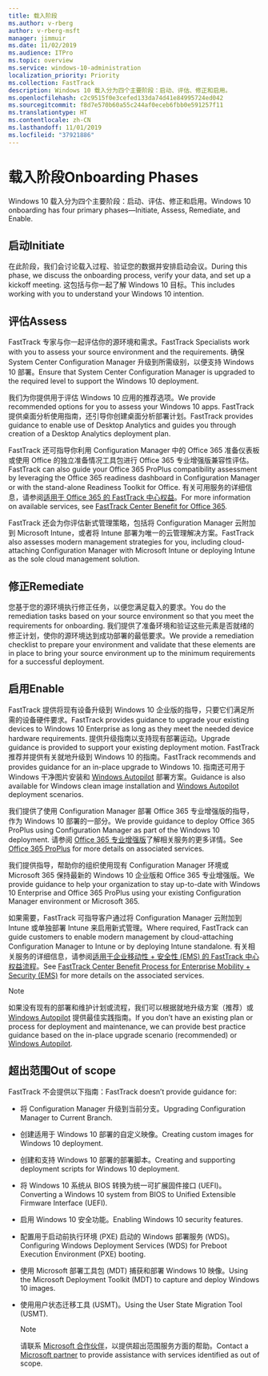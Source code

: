 ```yaml
---
title: 载入阶段
ms.author: v-rberg
author: v-rberg-msft
manager: jimmuir
ms.date: 11/02/2019
ms.audience: ITPro
ms.topic: overview
ms.service: windows-10-administration
localization_priority: Priority
ms.collection: FastTrack
description: Windows 10 载入分为四个主要阶段：启动、评估、修正和启用。
ms.openlocfilehash: c2c9515f0e3cefed133da74d41e84995724ed042
ms.sourcegitcommit: f8d7e570b60a55c244af0eceb6fbb0e591257f11
ms.translationtype: HT
ms.contentlocale: zh-CN
ms.lasthandoff: 11/01/2019
ms.locfileid: "37921886"
---
```

# <a name="onboarding-phases"></a><span data-ttu-id="60eb6-103">载入阶段</span><span class="sxs-lookup"><span data-stu-id="60eb6-103">Onboarding Phases</span></span>

<span data-ttu-id="60eb6-104">Windows 10 载入分为四个主要阶段：启动、评估、修正和启用。</span><span class="sxs-lookup"><span data-stu-id="60eb6-104">Windows 10 onboarding has four primary phases—Initiate, Assess, Remediate, and Enable.</span></span>

## <a name="initiate"></a><span data-ttu-id="60eb6-105">启动</span><span class="sxs-lookup"><span data-stu-id="60eb6-105">Initiate</span></span>

<span data-ttu-id="60eb6-106">在此阶段，我们会讨论载入过程、验证您的数据并安排启动会议。</span><span class="sxs-lookup"><span data-stu-id="60eb6-106">During this phase, we discuss the onboarding process, verify your data, and set up a kickoff meeting.</span></span> <span data-ttu-id="60eb6-107">这包括与你一起了解 Windows 10 目标。</span><span class="sxs-lookup"><span data-stu-id="60eb6-107">This includes working with you to understand your Windows 10 intention.</span></span>

## <a name="assess"></a><span data-ttu-id="60eb6-108">评估</span><span class="sxs-lookup"><span data-stu-id="60eb6-108">Assess</span></span>

<span data-ttu-id="60eb6-109">FastTrack 专家与你一起评估你的源环境和需求。</span><span class="sxs-lookup"><span data-stu-id="60eb6-109">FastTrack Specialists work with you to assess your source environment and the requirements.</span></span> <span data-ttu-id="60eb6-110">确保 System Center Configuration Manager 升级到所需级别，以便支持 Windows 10 部署。</span><span class="sxs-lookup"><span data-stu-id="60eb6-110">Ensure that System Center Configuration Manager is upgraded to the required level to support the Windows 10 deployment.</span></span> 

<span data-ttu-id="60eb6-111">我们为你提供用于评估 Windows 10 应用的推荐选项。</span><span class="sxs-lookup"><span data-stu-id="60eb6-111">We provide recommended options for you to assess your Windows 10 apps.</span></span> <span data-ttu-id="60eb6-112">FastTrack 提供桌面分析使用指南，还引导你创建桌面分析部署计划。</span><span class="sxs-lookup"><span data-stu-id="60eb6-112">FastTrack provides guidance to enable use of Desktop Analytics and guides you through creation of a Desktop Analytics deployment plan.</span></span>

<span data-ttu-id="60eb6-113">FastTrack 还可指导你利用 Configuration Manager 中的 Office 365 准备仪表板或使用 Office 的独立准备情况工具包进行 Office 365 专业增强版兼容性评估。</span><span class="sxs-lookup"><span data-stu-id="60eb6-113">FastTrack can also guide your Office 365 ProPlus compatibility assessment by leveraging the Office 365 readiness dashboard in Configuration Manager or with the stand-alone Readiness Toolkit for Office.</span></span> <span data-ttu-id="60eb6-114">有关可用服务的详细信息，请参阅[适用于 Office 365 的 FastTrack 中心权益](O365-fasttrack-benefit-for-office-365.md)。</span><span class="sxs-lookup"><span data-stu-id="60eb6-114">For more information on available services, see [FastTrack Center Benefit for Office 365](O365-fasttrack-benefit-for-office-365.md).</span></span> 

<span data-ttu-id="60eb6-115">FastTrack 还会为你评估新式管理策略，包括将 Configuration Manager 云附加到 Microsoft Intune，或者将 Intune 部署为唯一的云管理解决方案。</span><span class="sxs-lookup"><span data-stu-id="60eb6-115">FastTrack also assesses modern management strategies for you, including cloud-attaching Configuration Manager with Microsoft Intune or deploying Intune as the sole cloud management solution.</span></span>

## <a name="remediate"></a><span data-ttu-id="60eb6-116">修正</span><span class="sxs-lookup"><span data-stu-id="60eb6-116">Remediate</span></span>

<span data-ttu-id="60eb6-117">您基于您的源环境执行修正任务，以便您满足载入的要求。</span><span class="sxs-lookup"><span data-stu-id="60eb6-117">You do the remediation tasks based on your source environment so that you meet the requirements for onboarding.</span></span> <span data-ttu-id="60eb6-118">我们提供了准备环境和验证这些元素是否就绪的修正计划，使你的源环境达到成功部署的最低要求。</span><span class="sxs-lookup"><span data-stu-id="60eb6-118">We provide a remediation checklist to prepare your environment and validate that these elements are in place to bring your source environment up to the minimum requirements for a successful deployment.</span></span> 

## <a name="enable"></a><span data-ttu-id="60eb6-119">启用</span><span class="sxs-lookup"><span data-stu-id="60eb6-119">Enable</span></span>

<span data-ttu-id="60eb6-120">FastTrack 提供将现有设备升级到 Windows 10 企业版的指导，只要它们满足所需的设备硬件要求。</span><span class="sxs-lookup"><span data-stu-id="60eb6-120">FastTrack provides guidance to upgrade your existing devices to Windows 10 Enterprise as long as they meet the needed device hardware requirements.</span></span> <span data-ttu-id="60eb6-121">提供升级指南以支持现有部署运动。</span><span class="sxs-lookup"><span data-stu-id="60eb6-121">Upgrade guidance is provided to support your existing deployment motion.</span></span> <span data-ttu-id="60eb6-122">FastTrack 推荐并提供有关就地升级到 Windows 10 的指南。</span><span class="sxs-lookup"><span data-stu-id="60eb6-122">FastTrack recommends and provides guidance for an in-place upgrade to Windows 10.</span></span> <span data-ttu-id="60eb6-123">指南还可用于 Windows 干净图片安装和 [Windows Autopilot](EMS-onboarding-phases.md#windows-autopilot) 部署方案。</span><span class="sxs-lookup"><span data-stu-id="60eb6-123">Guidance is also available for Windows clean image installation and [Windows Autopilot](EMS-onboarding-phases.md#windows-autopilot) deployment scenarios.</span></span> 

<span data-ttu-id="60eb6-124">我们提供了使用 Configuration Manager 部署 Office 365 专业增强版的指导，作为 Windows 10 部署的一部分。</span><span class="sxs-lookup"><span data-stu-id="60eb6-124">We provide guidance to deploy Office 365 ProPlus using Configuration Manager as part of the Windows 10 deployment.</span></span> <span data-ttu-id="60eb6-125">请参阅 [Office 365 专业增强版](O365-onboarding-and-migration.md#office-365-proplus)了解相关服务的更多详情。</span><span class="sxs-lookup"><span data-stu-id="60eb6-125">See [Office 365 ProPlus](O365-onboarding-and-migration.md#office-365-proplus) for more details on associated services.</span></span>

<span data-ttu-id="60eb6-126">我们提供指导，帮助你的组织使用现有 Configuration Manager 环境或 Microsoft 365 保持最新的 Windows 10 企业版和 Office 365 专业增强版。</span><span class="sxs-lookup"><span data-stu-id="60eb6-126">We provide guidance to help your organization to stay up-to-date with Windows 10 Enterprise and Office 365 ProPlus using your existing Configuration Manager environment or Microsoft 365.</span></span>

<span data-ttu-id="60eb6-127">如果需要，FastTrack 可指导客户通过将 Configuration Manager 云附加到 Intune 或单独部署 Intune 来启用新式管理。</span><span class="sxs-lookup"><span data-stu-id="60eb6-127">Where required, FastTrack can guide customers to enable modern management by cloud-attaching Configuration Manager to Intune or by deploying Intune standalone.</span></span> <span data-ttu-id="60eb6-128">有关相关服务的详细信息，请参阅[适用于企业移动性 + 安全性 (EMS) 的 FastTrack 中心权益流程](EMS-fasttrack-process.md)。</span><span class="sxs-lookup"><span data-stu-id="60eb6-128">See [FastTrack Center Benefit Process for Enterprise Mobility + Security (EMS)](EMS-fasttrack-process.md) for more details on the associated services.</span></span>

> [!NOTE]
> <span data-ttu-id="60eb6-129">如果没有现有的部署和维护计划或流程，我们可以根据就地升级方案（推荐）或 [Windows Autopilot](EMS-onboarding-phases.md#windows-autopilot) 提供最佳实践指南。</span><span class="sxs-lookup"><span data-stu-id="60eb6-129">If you don’t have an existing plan or process for deployment and maintenance, we can provide best practice guidance based on the in-place upgrade scenario (recommended) or [Windows Autopilot](EMS-onboarding-phases.md#windows-autopilot).</span></span>

## <a name="out-of-scope"></a><span data-ttu-id="60eb6-130">超出范围</span><span class="sxs-lookup"><span data-stu-id="60eb6-130">Out of scope</span></span>

<span data-ttu-id="60eb6-131">FastTrack 不会提供以下指南：</span><span class="sxs-lookup"><span data-stu-id="60eb6-131">FastTrack doesn’t provide guidance for:</span></span>

- <span data-ttu-id="60eb6-132">将 Configuration Manager 升级到当前分支。</span><span class="sxs-lookup"><span data-stu-id="60eb6-132">Upgrading Configuration Manager to Current Branch.</span></span>
- <span data-ttu-id="60eb6-133">创建适用于 Windows 10 部署的自定义映像。</span><span class="sxs-lookup"><span data-stu-id="60eb6-133">Creating custom images for Windows 10 deployment.</span></span>
- <span data-ttu-id="60eb6-134">创建和支持 Windows 10 部署的部署脚本。</span><span class="sxs-lookup"><span data-stu-id="60eb6-134">Creating and supporting deployment scripts for Windows 10 deployment.</span></span>
- <span data-ttu-id="60eb6-135">将 Windows 10 系统从 BIOS 转换为统一可扩展固件接口 (UEFI)。</span><span class="sxs-lookup"><span data-stu-id="60eb6-135">Converting a Windows 10 system from BIOS to Unified Extensible Firmware Interface (UEFI).</span></span>
- <span data-ttu-id="60eb6-136">启用 Windows 10 安全功能。</span><span class="sxs-lookup"><span data-stu-id="60eb6-136">Enabling Windows 10 security features.</span></span> 
- <span data-ttu-id="60eb6-137">配置用于启动前执行环境 (PXE) 启动的 Windows 部署服务 (WDS)。</span><span class="sxs-lookup"><span data-stu-id="60eb6-137">Configuring Windows Deployment Services (WDS) for Preboot Execution Environment (PXE) booting.</span></span>
- <span data-ttu-id="60eb6-138">使用 Microsoft 部署工具包 (MDT) 捕获和部署 Windows 10 映像。</span><span class="sxs-lookup"><span data-stu-id="60eb6-138">Using the Microsoft Deployment Toolkit (MDT) to capture and deploy Windows 10 images.</span></span>
- <span data-ttu-id="60eb6-139">使用用户状态迁移工具 (USMT)。</span><span class="sxs-lookup"><span data-stu-id="60eb6-139">Using the User State Migration Tool (USMT).</span></span>

  > [!NOTE]
  > <span data-ttu-id="60eb6-140">请联系 [Microsoft 合作伙伴](https://go.microsoft.com/fwlink/?linkid=2080150)，以提供超出范围服务方面的帮助。</span><span class="sxs-lookup"><span data-stu-id="60eb6-140">Contact a [Microsoft partner](https://go.microsoft.com/fwlink/?linkid=2080150) to provide assistance with services identified as out of scope.</span></span>

 